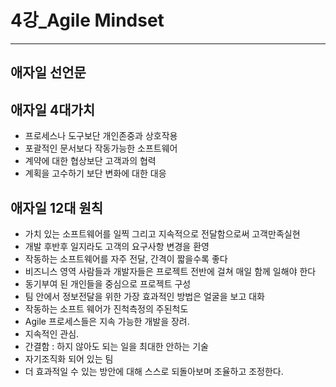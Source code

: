 # 4강_Agile Mindset

---



## 애자일 선언문



## 애자일 4대가치

- 프로세스나 도구보단 개인존중과 상호작용
- 포괄적인 문서보다 작동가능한 소프트웨어
- 계약에 대한 협상보단 고객과의 협력
- 계획을 고수하기 보단 변화에 대한 대응

## 애자일 12대 원칙

- 가치 있는 소프트웨어를 일찍 그리고 지속적으로 전달함으로써 고객만족실현
- 개발 후반후 일지라도 고객의 요구사항 변경을 환영
- 작동하는 소프트웨어를 자주 전달, 간격이 짧을수록 좋다
- 비즈니스 영역 사람들과 개발자들은 프로젝트 전반에 걸쳐 매일 함께 일해야 한다
- 동기부여 된 개인들을 중심으로 프로젝트 구성
- 팀 안에서 정보전달을 위한 가장 효과적인 방법은 얼굴을 보고 대화
- 작동하는 소프트 웨어가 진척측정의 주된척도
- Agile 프로세스들은 지속 가능한 개발을 장려.
- 지속적인 관심.
- 간결함 : 하지 않아도 되는 일을 최대한 안하는 기술
- 자기조직화 되어 있는 팀
- 더 효과적일 수 있는 방안에 대해 스스로 되돌아보며 조율하고 조정한다.